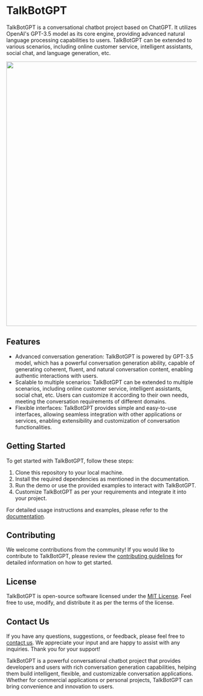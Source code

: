 # TalkBotGPT


TalkBotGPT is a conversational chatbot project based on ChatGPT. It utilizes OpenAI's GPT-3.5 model as its core engine, providing advanced natural language processing capabilities to users. TalkBotGPT can be extended to various scenarios, including online customer service, intelligent assistants, social chat, and language generation, etc.

<div align="center">
<img src="https://github.com/tinyzqh/TalkBotGPT/blob/main/pic/chat.png" width="700" >
</div>

## Features

- Advanced conversation generation: TalkBotGPT is powered by GPT-3.5 model, which has a powerful conversation generation ability, capable of generating coherent, fluent, and natural conversation content, enabling authentic interactions with users.
- Scalable to multiple scenarios: TalkBotGPT can be extended to multiple scenarios, including online customer service, intelligent assistants, social chat, etc. Users can customize it according to their own needs, meeting the conversation requirements of different domains.
- Flexible interfaces: TalkBotGPT provides simple and easy-to-use interfaces, allowing seamless integration with other applications or services, enabling extensibility and customization of conversation functionalities.

## Getting Started

To get started with TalkBotGPT, follow these steps:

1. Clone this repository to your local machine.
2. Install the required dependencies as mentioned in the documentation.
3. Run the demo or use the provided examples to interact with TalkBotGPT.
4. Customize TalkBotGPT as per your requirements and integrate it into your project.

For detailed usage instructions and examples, please refer to the [documentation](https://github.com/tinyzqh/TalkBotGPT/wiki).

## Contributing

We welcome contributions from the community! If you would like to contribute to TalkBotGPT, please review the [contributing guidelines](CONTRIBUTING.md) for detailed information on how to get started.

## License

TalkBotGPT is open-source software licensed under the [MIT License](LICENSE). Feel free to use, modify, and distribute it as per the terms of the license.

## Contact Us

If you have any questions, suggestions, or feedback, please feel free to [contact us](mailto:tinyzqh@163.com). We appreciate your input and are happy to assist with any inquiries. Thank you for your support!

TalkBotGPT is a powerful conversational chatbot project that provides developers and users with rich conversation generation capabilities, helping them build intelligent, flexible, and customizable conversation applications. Whether for commercial applications or personal projects, TalkBotGPT can bring convenience and innovation to users.

